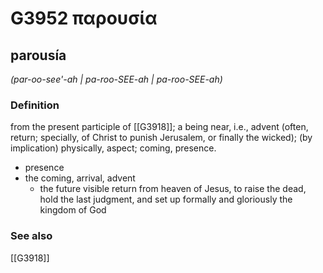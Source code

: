 # G3952 παρουσία

## parousía

_(par-oo-see'-ah | pa-roo-SEE-ah | pa-roo-SEE-ah)_

### Definition

from the present participle of [[G3918]]; a being near, i.e., advent (often, return; specially, of Christ to punish Jerusalem, or finally the wicked); (by implication) physically, aspect; coming, presence.

- presence
- the coming, arrival, advent
  - the future visible return from heaven of Jesus, to raise the dead, hold the last judgment, and set up formally and gloriously the kingdom of God

### See also

[[G3918]]

